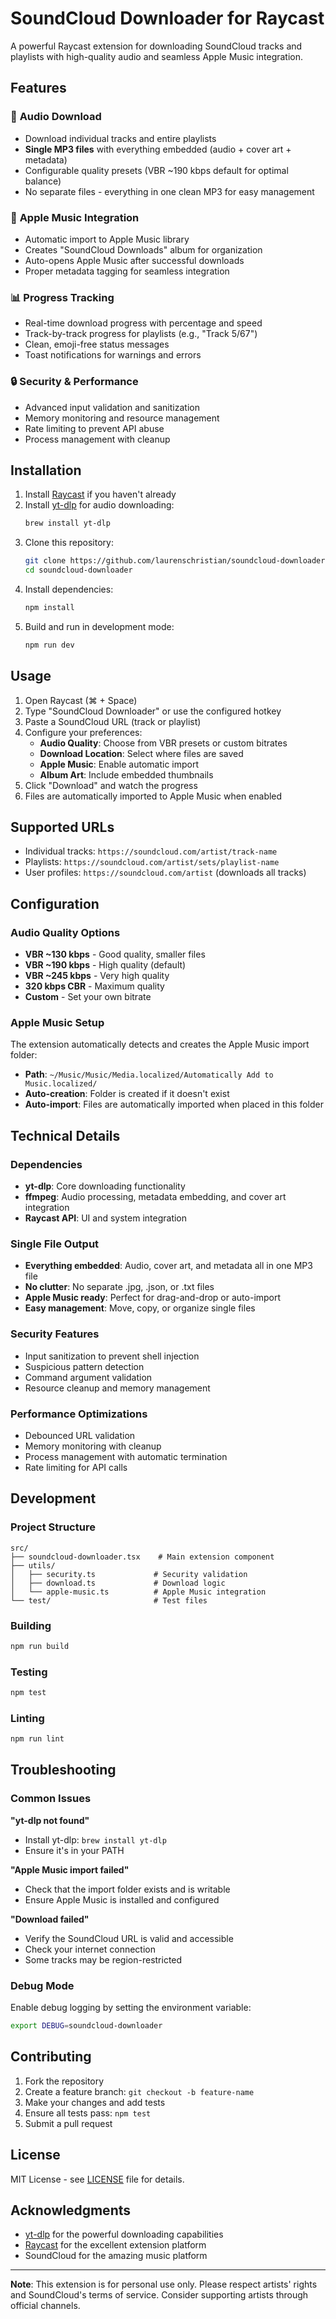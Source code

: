 # SoundCloud Downloader for Raycast

A powerful Raycast extension for downloading SoundCloud tracks and playlists with high-quality audio and seamless Apple Music integration.

## Features

### 🎵 **Audio Download**
- Download individual tracks and entire playlists
- **Single MP3 files** with everything embedded (audio + cover art + metadata)
- Configurable quality presets (VBR ~190 kbps default for optimal balance)
- No separate files - everything in one clean MP3 for easy management

### 🍎 **Apple Music Integration**
- Automatic import to Apple Music library
- Creates "SoundCloud Downloads" album for organization
- Auto-opens Apple Music after successful downloads
- Proper metadata tagging for seamless integration

### 📊 **Progress Tracking**
- Real-time download progress with percentage and speed
- Track-by-track progress for playlists (e.g., "Track 5/67")
- Clean, emoji-free status messages
- Toast notifications for warnings and errors

### 🔒 **Security & Performance**
- Advanced input validation and sanitization
- Memory monitoring and resource management
- Rate limiting to prevent API abuse
- Process management with cleanup

## Installation

1. Install [Raycast](https://raycast.com/) if you haven't already
2. Install [yt-dlp](https://github.com/yt-dlp/yt-dlp) for audio downloading:
   ```bash
   brew install yt-dlp
   ```
3. Clone this repository:
   ```bash
   git clone https://github.com/laurenschristian/soundcloud-downloader.git
   cd soundcloud-downloader
   ```
4. Install dependencies:
   ```bash
   npm install
   ```
5. Build and run in development mode:
   ```bash
   npm run dev
   ```

## Usage

1. Open Raycast (⌘ + Space)
2. Type "SoundCloud Downloader" or use the configured hotkey
3. Paste a SoundCloud URL (track or playlist)
4. Configure your preferences:
   - **Audio Quality**: Choose from VBR presets or custom bitrates
   - **Download Location**: Select where files are saved
   - **Apple Music**: Enable automatic import
   - **Album Art**: Include embedded thumbnails
5. Click "Download" and watch the progress
6. Files are automatically imported to Apple Music when enabled

## Supported URLs

- Individual tracks: `https://soundcloud.com/artist/track-name`
- Playlists: `https://soundcloud.com/artist/sets/playlist-name`
- User profiles: `https://soundcloud.com/artist` (downloads all tracks)

## Configuration

### Audio Quality Options
- **VBR ~130 kbps** - Good quality, smaller files
- **VBR ~190 kbps** - High quality (default)
- **VBR ~245 kbps** - Very high quality
- **320 kbps CBR** - Maximum quality
- **Custom** - Set your own bitrate

### Apple Music Setup
The extension automatically detects and creates the Apple Music import folder:
- **Path**: `~/Music/Music/Media.localized/Automatically Add to Music.localized/`
- **Auto-creation**: Folder is created if it doesn't exist
- **Auto-import**: Files are automatically imported when placed in this folder

## Technical Details

### Dependencies
- **yt-dlp**: Core downloading functionality
- **ffmpeg**: Audio processing, metadata embedding, and cover art integration
- **Raycast API**: UI and system integration

### Single File Output
- **Everything embedded**: Audio, cover art, and metadata all in one MP3 file
- **No clutter**: No separate .jpg, .json, or .txt files
- **Apple Music ready**: Perfect for drag-and-drop or auto-import
- **Easy management**: Move, copy, or organize single files

### Security Features
- Input sanitization to prevent shell injection
- Suspicious pattern detection
- Command argument validation
- Resource cleanup and memory management

### Performance Optimizations
- Debounced URL validation
- Memory monitoring with cleanup
- Process management with automatic termination
- Rate limiting for API calls

## Development

### Project Structure
```
src/
├── soundcloud-downloader.tsx    # Main extension component
├── utils/
│   ├── security.ts             # Security validation
│   ├── download.ts             # Download logic
│   └── apple-music.ts          # Apple Music integration
└── test/                       # Test files
```

### Building
```bash
npm run build
```

### Testing
```bash
npm test
```

### Linting
```bash
npm run lint
```

## Troubleshooting

### Common Issues

**"yt-dlp not found"**
- Install yt-dlp: `brew install yt-dlp`
- Ensure it's in your PATH

**"Apple Music import failed"**
- Check that the import folder exists and is writable
- Ensure Apple Music is installed and configured

**"Download failed"**
- Verify the SoundCloud URL is valid and accessible
- Check your internet connection
- Some tracks may be region-restricted

### Debug Mode
Enable debug logging by setting the environment variable:
```bash
export DEBUG=soundcloud-downloader
```

## Contributing

1. Fork the repository
2. Create a feature branch: `git checkout -b feature-name`
3. Make your changes and add tests
4. Ensure all tests pass: `npm test`
5. Submit a pull request

## License

MIT License - see [LICENSE](LICENSE) file for details.

## Acknowledgments

- [yt-dlp](https://github.com/yt-dlp/yt-dlp) for the powerful downloading capabilities
- [Raycast](https://raycast.com/) for the excellent extension platform
- SoundCloud for the amazing music platform

---

**Note**: This extension is for personal use only. Please respect artists' rights and SoundCloud's terms of service. Consider supporting artists through official channels.